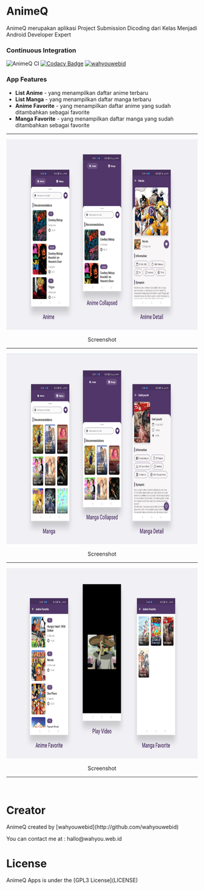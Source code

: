 # AnimeQ

AnimeQ merupakan aplikasi Project Submission Dicoding dari Kelas Menjadi Android Developer Expert


### Continuous Integration
![AnimeQ CI](https://github.com/wahyouwebid/AnimeQ/workflows/AnimeQ%20CI/badge.svg)
[![Codacy Badge](https://api.codacy.com/project/badge/Grade/f9d2ec0db5e8469fbad0daafadecd2b8)](https://app.codacy.com/gh/wahyouwebid/AnimeQ?utm_source=github.com&utm_medium=referral&utm_content=wahyouwebid/AnimeQ&utm_campaign=Badge_Grade_Settings)
[![wahyouwebid](https://circleci.com/gh/wahyouwebid/AnimeQ.svg?style=shield)](https://circleci.com/gh/wahyouwebid/AnimeQ)


### App Features
* **List Anime** - yang menampilkan daftar anime terbaru
* **List Manga** - yang menampilkan daftar manga terbaru
* **Anime Favorite** - yang menampilkan daftar anime yang sudah ditambahkan sebagai favorite
* **Manga Favorite** - yang menampilkan daftar manga yang sudah ditambahkan sebagai favorite


<span align="center">
 <hr>
 <p align="center"><img src="screenshot/img1.png" alt="MovieQ Screenshot" width="850" height="500"></p>
 <p align="center">Screenshot</p>
 <hr>
  <p align="center"><img src="screenshot/img2.png" alt="MovieQ Screenshot" width="850" height="500"></p>
 <p align="center">Screenshot</p>
 <hr>
   <p align="center"><img src="screenshot/img3.png" alt="MovieQ Screenshot" width="850" height="500"></p>
 <p align="center">Screenshot</p>
 <hr>
 </span>


<br>
 <h1>Creator</h1>
 <p>AnimeQ created by [wahyouwebid](http://github.com/wahyouwebid)</p>
 <p>You can contact me at : hallo@wahyou.web.id</p>
 <h1>License</h1>
 <p>AnimeQ Apps is under the [GPL3 License](LICENSE)</p>
